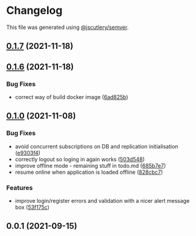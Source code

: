 # Changelog

This file was generated using [@jscutlery/semver](https://github.com/jscutlery/semver).

## [0.1.7](https://github.com/platyplus/platydev/compare/data-access-hbp@0.1.6...data-access-hbp@0.1.7) (2021-11-18)



## [0.1.6](https://github.com/platyplus/platydev/compare/data-access-hbp@0.1.5...data-access-hbp@0.1.6) (2021-11-18)


### Bug Fixes

* correct way of build docker image ([6ad825b](https://github.com/platyplus/platydev/commit/6ad825b1ff27e2d5df3aa2dfb24cf1925167e031))



## [0.1.0](https://github.com/platyplus/platydev/compare/data-access-hbp@0.0.1...data-access-hbp@0.1.0) (2021-11-08)

### Bug Fixes

- avoid concurrent subscriptions on DB and replication initialisation ([e9303f4](https://github.com/platyplus/platydev/commit/e9303f4cf13ca797070f8699144121d1c20f4515))
- correctly logout so loging in again works ([503d548](https://github.com/platyplus/platydev/commit/503d548f34821beaaa0c7dbe882368d346c82861))
- improve offline mode - remaining stuff in todo.md ([685b7e7](https://github.com/platyplus/platydev/commit/685b7e7fd7ecb5b0f1353211ab2186bd2ec0129e))
- resume online when application is loaded offline ([828cbc7](https://github.com/platyplus/platydev/commit/828cbc7ce014c653d47a722abafe18bd58691e1a))

### Features

- improve login/register errors and validation with a nicer alert message box ([53f175c](https://github.com/platyplus/platydev/commit/53f175ca3fd64e7ded9d5f7105f8b1843982e9f5))

## 0.0.1 (2021-09-15)
